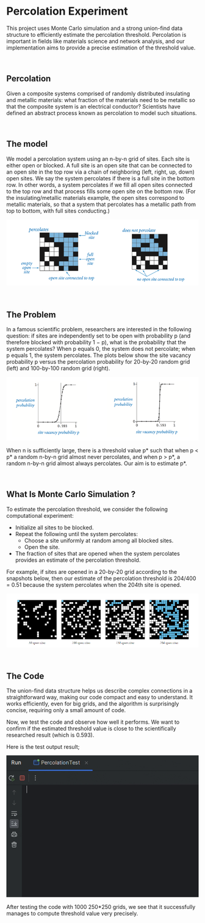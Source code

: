 # Percolation Experiment 

This project uses Monte Carlo simulation and a strong union-find data structure to efficiently estimate the percolation threshold. Percolation is important in fields like materials science and network analysis, and our implementation aims to provide a precise estimation of the threshold value.

<br>

## Percolation

Given a composite systems comprised of randomly distributed insulating and metallic materials: what fraction of the materials need to be metallic so that the composite system is an electrical conductor? Scientists have defined an abstract process known as percolation to model such situations.

<br>

## The model

We model a percolation system using an n-by-n grid of sites. Each site is either open or blocked. A full site is an open site that can be connected to an open site in the top row via a chain of neighboring (left, right, up, down) open sites. We say the system percolates if there is a full site in the bottom row. In other words, a system percolates if we fill all open sites connected to the top row and that process fills some open site on the bottom row. (For the insulating/metallic materials example, the open sites correspond to metallic materials, so that a system that percolates has a metallic path from top to bottom, with full sites conducting.)


![Model](assets/model.png)

<br>

## The Problem

In a famous scientific problem, researchers are interested in the following question: if sites are independently set to be open with probability p (and therefore blocked with probability 1 − p), what is the probability that the system percolates? When p equals 0, the system does not percolate; when p equals 1, the system percolates. The plots below show the site vacancy probability p versus the percolation probability for 20-by-20 random grid (left) and 100-by-100 random grid (right).

![Problem](assets/problem.png)

When n is sufficiently large, there is a threshold value p* such that when p < p* a random n-by-n grid almost never percolates, and when p > p*, a random n-by-n grid almost always percolates.  Our aim is to estimate p*.

<br>

## What Is Monte Carlo Simulation ?

To estimate the percolation threshold, we consider the following computational experiment:

- Initialize all sites to be blocked.
- Repeat the following until the system percolates:
  - Choose a site uniformly at random among all blocked sites.
  - Open the site.
- The fraction of sites that are opened when the system percolates provides an estimate of the percolation threshold.

For example, if sites are opened in a 20-by-20 grid according to the snapshots below, then our estimate of the percolation threshold is 204/400 = 0.51 because the system percolates when the 204th site is opened.

![Monte-Carlo](assets/monte.png)

<br>

## The Code

The union-find data structure helps us describe complex connections in a straightforward way, making our code compact and easy to understand. It works efficiently, even for big grids, and the algorithm is surprisingly concise, requiring only a small amount of code.

Now, we test the code and observe how well it performs. We want to confirm if the estimated threshold value is close to the scientifically researched result (which is 0.593).

Here is the test output result; 

![Output](assets/output.gif)

After testing the code with 1000 250*250 grids, we see that it successfully manages to compute threshold value very precisely. 
